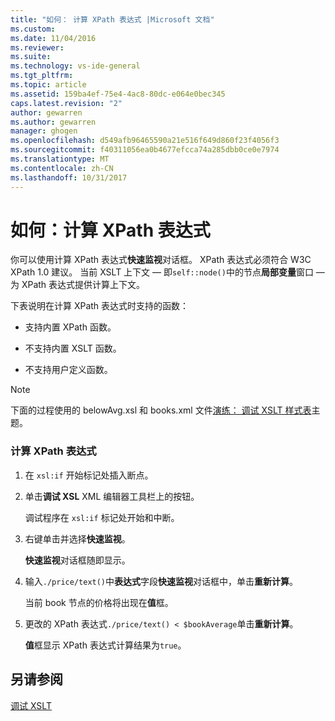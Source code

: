 ```yaml
---
title: "如何： 计算 XPath 表达式 |Microsoft 文档"
ms.custom: 
ms.date: 11/04/2016
ms.reviewer: 
ms.suite: 
ms.technology: vs-ide-general
ms.tgt_pltfrm: 
ms.topic: article
ms.assetid: 159ba4ef-75e4-4ac8-80dc-e064e0bec345
caps.latest.revision: "2"
author: gewarren
ms.author: gewarren
manager: ghogen
ms.openlocfilehash: d549afb96465590a21e516f649d860f23f4056f3
ms.sourcegitcommit: f40311056ea0b4677efcca74a285dbb0ce0e7974
ms.translationtype: MT
ms.contentlocale: zh-CN
ms.lasthandoff: 10/31/2017
---
```

# <a name="how-to-evaluate-an-xpath-expression"></a>如何：计算 XPath 表达式
你可以使用计算 XPath 表达式**快速监视**对话框。 XPath 表达式必须符合 W3C XPath 1.0 建议。 当前 XSLT 上下文 — 即`self::node()`中的节点**局部变量**窗口 — 为 XPath 表达式提供计算上下文。  
  
 下表说明在计算 XPath 表达式时支持的函数：  
  
-   支持内置 XPath 函数。  
  
-   不支持内置 XSLT 函数。  
  
-   不支持用户定义函数。  
  
> [!NOTE]
>  下面的过程使用的 belowAvg.xsl 和 books.xml 文件[演练： 调试 XSLT 样式表](../xml-tools/walkthrough-debug-an-xslt-style-sheet.md)主题。  
  
### <a name="to-evaluate-an-xpath-expression"></a>计算 XPath 表达式  
  
1.  在 `xsl:if` 开始标记处插入断点。  
  
2.  单击**调试 XSL** XML 编辑器工具栏上的按钮。  
  
     调试程序在 `xsl:if` 标记处开始和中断。  
  
3.  右键单击并选择**快速监视**。  
  
     **快速监视**对话框随即显示。  
  
4.  输入`./price/text()`中**表达式**字段**快速监视**对话框中，单击**重新计算**。  
  
     当前 book 节点的价格将出现在**值**框。  
  
5.  更改的 XPath 表达式`./price/text() < $bookAverage`单击**重新计算**。  
  
     **值**框显示 XPath 表达式计算结果为`true`。  
  
## <a name="see-also"></a>另请参阅  
 [调试 XSLT](../xml-tools/debugging-xslt.md)